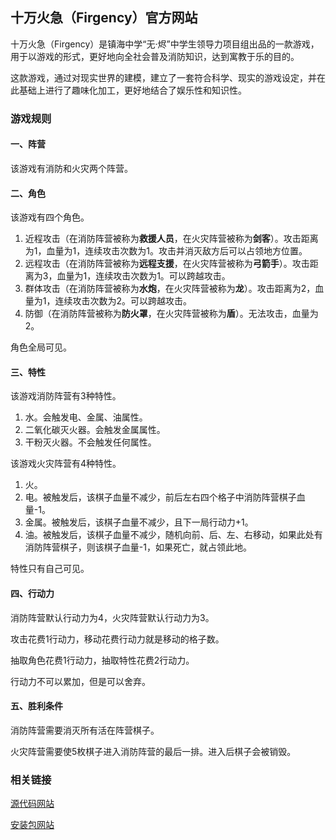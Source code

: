 ## 十万火急（Firgency）官方网站

十万火急（Firgency）是镇海中学“无·烬”中学生领导力项目组出品的一款游戏，用于以游戏的形式，更好地向全社会普及消防知识，达到寓教于乐的目的。

这款游戏，通过对现实世界的建模，建立了一套符合科学、现实的游戏设定，并在此基础上进行了趣味化加工，更好地结合了娱乐性和知识性。

### 游戏规则

#### 一、阵营

该游戏有消防和火灾两个阵营。

#### 二、角色

该游戏有四个角色。

1. 近程攻击（在消防阵营被称为**救援人员**，在火灾阵营被称为**剑客**）。攻击距离为1，血量为1，连续攻击次数为1。攻击并消灭敌方后可以占领地方位置。
2. 远程攻击（在消防阵营被称为**远程支援**，在火灾阵营被称为**弓箭手**）。攻击距离为3，血量为1，连续攻击次数为1。可以跨越攻击。
3. 群体攻击（在消防阵营被称为**水炮**，在火灾阵营被称为**龙**）。攻击距离为2，血量为1，连续攻击次数为2。可以跨越攻击。
4. 防御（在消防阵营被称为**防火罩**，在火灾阵营被称为**盾**）。无法攻击，血量为2。

角色全局可见。

#### 三、特性

该游戏消防阵营有3种特性。

1. 水。会触发电、金属、油属性。
2. 二氧化碳灭火器。会触发金属属性。
3. 干粉灭火器。不会触发任何属性。

该游戏火灾阵营有4种特性。

1. 火。
2. 电。被触发后，该棋子血量不减少，前后左右四个格子中消防阵营棋子血量-1。
3. 金属。被触发后，该棋子血量不减少，且下一局行动力+1。
4. 油。被触发后，该棋子血量不减少，随机向前、后、左、右移动，如果此处有消防阵营棋子，则该棋子血量-1，如果死亡，就占领此地。

特性只有自己可见。

#### 四、行动力

消防阵营默认行动力为4，火灾阵营默认行动力为3。

攻击花费1行动力，移动花费行动力就是移动的格子数。

抽取角色花费1行动力，抽取特性花费2行动力。

行动力不可以累加，但是可以舍弃。

#### 五、胜利条件

消防阵营需要消灭所有活在阵营棋子。

火灾阵营需要使5枚棋子进入消防阵营的最后一排。进入后棋子会被销毁。

### 相关链接

[源代码网站](https://github.com/dawnchan030920/Firgency)

[安装包网站](https://github.com/dawnchan030920/Firgency/releases/tag/1.0.0.4)
